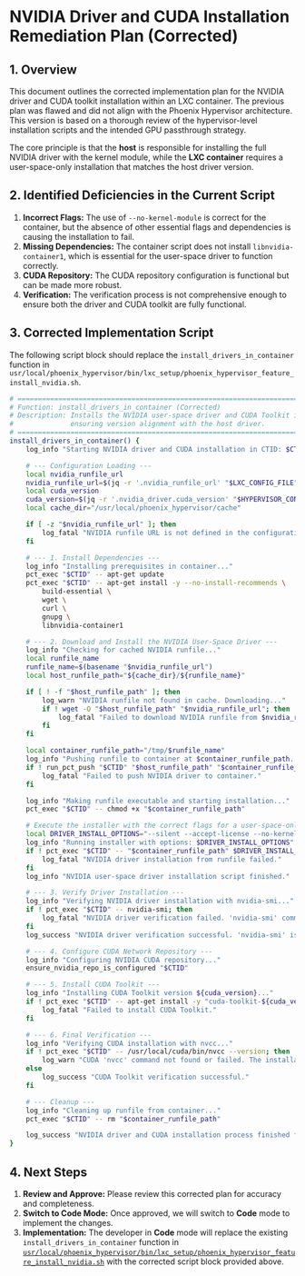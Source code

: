# NVIDIA Driver and CUDA Installation Remediation Plan (Corrected)

## 1. Overview

This document outlines the corrected implementation plan for the NVIDIA driver and CUDA toolkit installation within an LXC container. The previous plan was flawed and did not align with the Phoenix Hypervisor architecture. This version is based on a thorough review of the hypervisor-level installation scripts and the intended GPU passthrough strategy.

The core principle is that the **host** is responsible for installing the full NVIDIA driver with the kernel module, while the **LXC container** requires a user-space-only installation that matches the host driver version.

## 2. Identified Deficiencies in the Current Script

1.  **Incorrect Flags:** The use of `--no-kernel-module` is correct for the container, but the absence of other essential flags and dependencies is causing the installation to fail.
2.  **Missing Dependencies:** The container script does not install `libnvidia-container1`, which is essential for the user-space driver to function correctly.
3.  **CUDA Repository:** The CUDA repository configuration is functional but can be made more robust.
4.  **Verification:** The verification process is not comprehensive enough to ensure both the driver and CUDA toolkit are fully functional.

## 3. Corrected Implementation Script

The following script block should replace the `install_drivers_in_container` function in `usr/local/phoenix_hypervisor/bin/lxc_setup/phoenix_hypervisor_feature_install_nvidia.sh`.

```bash
# =====================================================================================
# Function: install_drivers_in_container (Corrected)
# Description: Installs the NVIDIA user-space driver and CUDA Toolkit inside the LXC container,
#              ensuring version alignment with the host driver.
# =====================================================================================
install_drivers_in_container() {
    log_info "Starting NVIDIA driver and CUDA installation in CTID: $CTID"

    # --- Configuration Loading ---
    local nvidia_runfile_url
    nvidia_runfile_url=$(jq -r '.nvidia_runfile_url' "$LXC_CONFIG_FILE")
    local cuda_version
    cuda_version=$(jq -r '.nvidia_driver.cuda_version' "$HYPERVISOR_CONFIG_FILE" | tr '.' '-')
    local cache_dir="/usr/local/phoenix_hypervisor/cache"

    if [ -z "$nvidia_runfile_url" ]; then
        log_fatal "NVIDIA runfile URL is not defined in the configuration."
    fi

    # --- 1. Install Dependencies ---
    log_info "Installing prerequisites in container..."
    pct_exec "$CTID" -- apt-get update
    pct_exec "$CTID" -- apt-get install -y --no-install-recommends \
        build-essential \
        wget \
        curl \
        gnupg \
        libnvidia-container1

    # --- 2. Download and Install the NVIDIA User-Space Driver ---
    log_info "Checking for cached NVIDIA runfile..."
    local runfile_name
    runfile_name=$(basename "$nvidia_runfile_url")
    local host_runfile_path="${cache_dir}/${runfile_name}"

    if [ ! -f "$host_runfile_path" ]; then
        log_warn "NVIDIA runfile not found in cache. Downloading..."
        if ! wget -O "$host_runfile_path" "$nvidia_runfile_url"; then
            log_fatal "Failed to download NVIDIA runfile from $nvidia_runfile_url."
        fi
    fi

    local container_runfile_path="/tmp/$runfile_name"
    log_info "Pushing runfile to container at $container_runfile_path..."
    if ! run_pct_push "$CTID" "$host_runfile_path" "$container_runfile_path"; then
        log_fatal "Failed to push NVIDIA driver to container."
    fi

    log_info "Making runfile executable and starting installation..."
    pct_exec "$CTID" -- chmod +x "$container_runfile_path"

    # Execute the installer with the correct flags for a user-space-only installation
    local DRIVER_INSTALL_OPTIONS="--silent --accept-license --no-kernel-module --no-x-check --no-nouveau-check --no-nvidia-modprobe"
    log_info "Running installer with options: $DRIVER_INSTALL_OPTIONS"
    if ! pct_exec "$CTID" -- "$container_runfile_path" $DRIVER_INSTALL_OPTIONS; then
        log_fatal "NVIDIA driver installation from runfile failed."
    fi
    log_info "NVIDIA user-space driver installation script finished."

    # --- 3. Verify Driver Installation ---
    log_info "Verifying NVIDIA driver installation with nvidia-smi..."
    if ! pct_exec "$CTID" -- nvidia-smi; then
        log_fatal "NVIDIA driver verification failed. 'nvidia-smi' command failed or returned an error."
    fi
    log_success "NVIDIA driver verification successful. 'nvidia-smi' is responsive."

    # --- 4. Configure CUDA Network Repository ---
    log_info "Configuring NVIDIA CUDA repository..."
    ensure_nvidia_repo_is_configured "$CTID"

    # --- 5. Install CUDA Toolkit ---
    log_info "Installing CUDA Toolkit version ${cuda_version}..."
    if ! pct_exec "$CTID" -- apt-get install -y "cuda-toolkit-${cuda_version}"; then
        log_fatal "Failed to install CUDA Toolkit."
    fi

    # --- 6. Final Verification ---
    log_info "Verifying CUDA installation with nvcc..."
    if ! pct_exec "$CTID" -- /usr/local/cuda/bin/nvcc --version; then
        log_warn "CUDA 'nvcc' command not found or failed. The installation may be incomplete."
    else
        log_success "CUDA Toolkit verification successful."
    fi

    # --- Cleanup ---
    log_info "Cleaning up runfile from container..."
    pct_exec "$CTID" -- rm "$container_runfile_path"

    log_success "NVIDIA driver and CUDA installation process finished for CTID $CTID."
}
```

## 4. Next Steps

1.  **Review and Approve:** Please review this corrected plan for accuracy and completeness.
2.  **Switch to Code Mode:** Once approved, we will switch to **Code** mode to implement the changes.
3.  **Implementation:** The developer in **Code** mode will replace the existing `install_drivers_in_container` function in [`usr/local/phoenix_hypervisor/bin/lxc_setup/phoenix_hypervisor_feature_install_nvidia.sh`](usr/local/phoenix_hypervisor/bin/lxc_setup/phoenix_hypervisor_feature_install_nvidia.sh) with the corrected script block provided above.